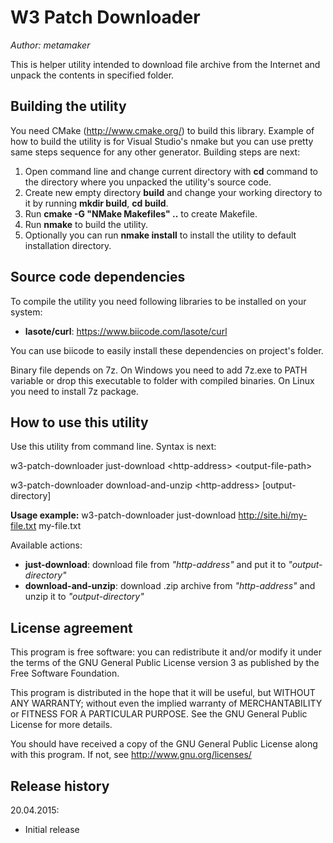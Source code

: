 W3 Patch Downloader
===================

*Author: metamaker*

This is helper utility intended to download file archive from the Internet and unpack the contents in specified folder.

Building the utility
--------------------

You need CMake (<http://www.cmake.org/>) to build this library. Example of how to build the utility is for
Visual Studio's nmake but you can use pretty same steps sequence for any other generator. Building steps are
next:

1. Open command line and change current directory with **cd** command to the directory where you unpacked the utility's source code.
2. Create new empty directory **build** and change your working directory to it by running **mkdir build**, **cd build**.
3. Run **cmake -G "NMake Makefiles" ..** to create Makefile.
4. Run **nmake** to build the utility.
5. Optionally you can run **nmake install** to install the utility to default installation directory.

Source code dependencies
------------------------

To compile the utility you need following libraries to be installed on your system:
- **lasote/curl**: <https://www.biicode.com/lasote/curl>

You can use biicode to easily install these dependencies on project's folder.

Binary file depends on 7z. On Windows you need to add 7z.exe to PATH variable or drop this executable to folder with compiled binaries.
On Linux you need to install 7z package.

How to use this utility
-----------------------

Use this utility from command line. Syntax is next:

w3-patch-downloader just-download \<http-address\> \<output-file-path\>

w3-patch-downloader download-and-unzip \<http-address\> [output-directory]


**Usage example:**
w3-patch-downloader just-download http://site.hi/my-file.txt my-file.txt

Available actions:
- **just-download**: download file from *"http-address"* and put it to *"output-directory"*
- **download-and-unzip**: download .zip archive from *"http-address"* and unzip it to *"output-directory"*
    
License agreement
-----------------

This program is free software: you can redistribute it and/or modify
it under the terms of the GNU General Public License version 3 as published
by the Free Software Foundation.

This program is distributed in the hope that it will be useful,
but WITHOUT ANY WARRANTY; without even the implied warranty of
MERCHANTABILITY or FITNESS FOR A PARTICULAR PURPOSE.  See the
GNU General Public License for more details.

You should have received a copy of the GNU General Public License
along with this program. If not, see <http://www.gnu.org/licenses/>
 
Release history
---------------

20.04.2015:
- Initial release

